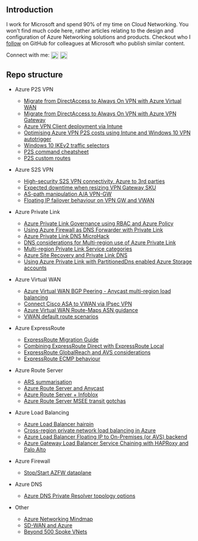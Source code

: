 ## Introduction

I work for Microsoft and spend 90% of my time on Cloud Networking. You won't find much code here, rather articles relating to the design and configuration of Azure Networking solutions and products. Checkout who I [follow](https://github.com/adstuart?tab=following) on GitHub for colleagues at Microsoft who publish similar content.

Connect with me:   <a href="https://linkedin.com/in/adamstuart1" target="blank"><img align="center" src="https://raw.githubusercontent.com/rahuldkjain/github-profile-readme-generator/master/src/images/icons/Social/linked-in-alt.svg" alt="adamstuart1" height="20" width="20" /></a> <a href="https://www.youtube.com/channel/UCRAegs4OmMFVGcU9tDBRlKg" target="blank"><img align="center" src="https://raw.githubusercontent.com/rahuldkjain/github-profile-readme-generator/master/src/images/icons/Social/youtube.svg" alt="adamstuartY" height="20" width="20" /></a>

## Repo structure

- Azure P2S VPN
  - [Migrate from DirectAccess to Always On VPN with Azure Virtual WAN](https://github.com/adstuart/azure-vpn-p2s/tree/main/vwan-multihub)
  - [Migrate from DirectAccess to Always On VPN with Azure VPN Gateway](https://github.com/adstuart/azure-vpn-p2s/tree/main/vpngateway-multivnet)
  - [Azure VPN Client deployment via Intune](https://github.com/adstuart/azure-vpn-p2s/tree/main/intune-azurevpnclient)
  - [Optimising Azure VPN P2S costs using Intune and Windows 10 VPN autotrigger](https://github.com/adstuart/azure-vpn-p2s/tree/main/intune-win10-triggers)
  - [Windows 10 IKEv2 traffic selectors](https://github.com/adstuart/azure-vpn-p2s/tree/main/misc-win10-ikev2-trafficselectors)
  - [P2S command cheatsheet](https://github.com/adstuart/azure-vpn-p2s/tree/main/misc-cheatsheet)
  - [P2S custom routes](https://github.com/adstuart/azure-vpn-p2s/tree/main/custom-routes)
  
- Azure S2S VPN
  - [High-security S2S VPN connectivity, Azure to 3rd parties](https://github.com/adstuart/azure-vpn-s2s/tree/main/3P-connectivity)
  - [Expected downtime when resizing VPN Gateway SKU](https://github.com/adstuart/azure-vpn-s2s/tree/main/resize-gateway)
  - [AS-path manipulation A/A VPN-GW](https://github.com/adstuart/azure-vpn-s2s/tree/main/active-active-aspath)
  - [Floating IP failover behaviour on VPN GW and VWAN](https://github.com/adstuart/azure-vpn-s2s/tree/main/failover-floating)
  
- Azure Private Link
  - [Azure Private Link Governance using RBAC and Azure Policy](https://github.com/adstuart/azure-privatelink-policy)
  - [Using Azure Firewall as DNS Forwarder with Private Link](https://github.com/adstuart/azure-privatelink-dns-azurefirewall)
  - [Azure Private Link DNS MicroHack](https://github.com/adstuart/azure-privatelink-dns-microhack)
  - [DNS considerations for Multi-region use of Azure Private Link](https://github.com/adstuart/azure-privatelink-multiregion)
  - [Multi-region Private Link Service categories](https://github.com/adstuart/azure-privatelink-multiregion-services)
  - [Azure Site Recovery and Private Link DNS](https://github.com/adstuart/azure-privatelink-multiregion-siterecovery-asr)
  - [Using Azure Private Link with PartitionedDns enabled Azure Storage accounts](https://github.com/adstuart/-azure-privatelink-storage-dnsparition)

- Azure Virtual WAN
  - [Azure Virtual WAN BGP Peering - Anycast multi-region load balancing](https://github.com/adstuart/azure-vwan-anycast)
  - [Connect Cisco ASA to VWAN via IPsec VPN](https://github.com/adstuart/azure-vwan-asa)
  - [Azure Virtual WAN Route-Maps ASN guidance](https://github.com/adstuart/azure-vwan-routemaps-asn)
  - [VWAN default route scenarios](https://github.com/adstuart/azure-vwan-defaultroute)
  
- Azure ExpressRoute
  - [ExpressRoute Migration Guide](https://github.com/adstuart/azure-expressroute-migration)
  - [Combining ExpressRoute Direct with ExpressRoute Local](https://github.com/adstuart/azure-expressroute-direct-local)
  - [ExpressRoute GlobalReach and AVS considerations](https://github.com/adstuart/azure-expressroute-globalreach-avs)
  - [ExpressRoute ECMP behaviour](https://github.com/adstuart/azure-expressroute-ecmp)

- Azure Route Server
  - [ARS summarisation](https://github.com/adstuart/azure-routeserver-summarisation)
  - [Azure Route Server and Anycast](https://github.com/adstuart/azure-routeserver-anycast)
  - [Azure Route Server + Infoblox](https://github.com/adstuart/azure-routeserver-infoblox)
  - [Azure Route Server MSEE transit gotchas](https://github.com/adstuart/azure-anycast-interregion)
  
- Azure Load Balancing
  - [Azure Load Balancer hairpin](https://github.com/microsoft/Azure-ILB-hairpin)
  - [Cross-region private network load balancing in Azure](https://github.com/adstuart/azure-crossregion-private-lb)
  - [Azure Load Balancer Floating IP to On-Premises (or AVS) backend](https://github.com/adstuart/azure-dnat-floatingip-csr)
  - [Azure Gateway Load Balancer Service Chaining with HAPRoxy and Palo Alto](https://github.com/adstuart/azure-gwlb-chain)

- Azure Firewall
  - [Stop/Start AZFW dataplane](https://github.com/adstuart/azure-firewall-deallocate)
  
- Azure DNS
  - [Azure DNS Private Resolver topology options](https://github.com/adstuart/azure-resolver-topologyoptions)

- Other 
  - [Azure Networking Mindmap](https://github.com/adstuart/azurenetworkingmindmap/blob/master/Azure%20Networking%20Product%20Map%20V2.0.png)
  - [SD-WAN and Azure](https://github.com/adstuart/azure-sdwan)
  - [Beyond 500 Spoke VNets](https://github.com/adstuart/azure-vnet-beyond-500-spokes)

